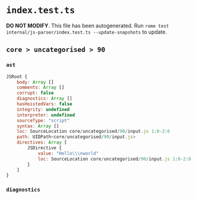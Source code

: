 # `index.test.ts`

**DO NOT MODIFY**. This file has been autogenerated. Run `rome test internal/js-parser/index.test.ts --update-snapshots` to update.

## `core > uncategorised > 90`

### `ast`

```javascript
JSRoot {
	body: Array []
	comments: Array []
	corrupt: false
	diagnostics: Array []
	hasHoistedVars: false
	integrity: undefined
	interpreter: undefined
	sourceType: "script"
	syntax: Array []
	loc: SourceLocation core/uncategorised/90/input.js 1:0-2:6
	path: UIDPath<core/uncategorised/90/input.js>
	directives: Array [
		JSDirective {
			value: "Hello\\\nworld"
			loc: SourceLocation core/uncategorised/90/input.js 1:0-2:6
		}
	]
}
```

### `diagnostics`

```

```
